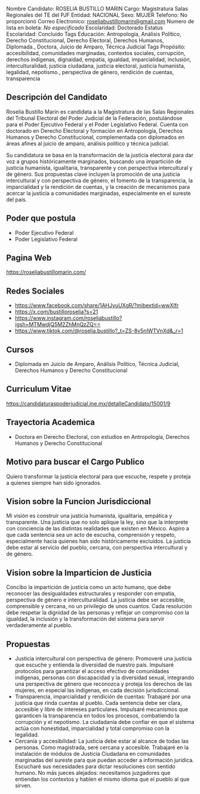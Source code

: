 Nombre Candidato: ROSELIA BUSTILLO MARIN
Cargo: Magistratura Salas Regionales del TE del PJF
Entidad: NACIONAL
Sexo: MUJER
Telefono: No proporcionó
Correo Electronico: roseliabustillomarin@gmail.com
Numero de lista en boleta: *No especificado*
Escolaridad: Doctorado
Estatus Escolaridad: Concluido
Tags Educación: Antropología, Análisis Político, Derecho Constitucional, Derecho Electoral, Derechos Humanos, Diplomada., Doctora, Juicio de Amparo, Técnica Judicial
Tags Propósito: accesibilidad, comunidades marginadas, contextos sociales, corrupción, derechos indígenas, dignaidad, empatía, igualdad, imparcialidad, inclusión, interculturalidad, justicia ciudadana, justicia electoral, justicia humanista, legalidad, nepotismo., perspectiva de género, rendición de cuentas, transparencia


## Descripción del Candidato 

Roselia Bustillo Marin es candidata a la Magistratura de las Salas Regionales del Tribunal Electoral del Poder Judicial de la Federación, postulándose para el Poder Ejecutivo Federal y el Poder Legislativo Federal. Cuenta con doctorado en Derecho Electoral y formación en Antropología, Derechos Humanos y Derecho Constitucional, complementada con diplomados en áreas afines al juicio de amparo, análisis político y técnica judicial.

Su candidatura se basa en la transformación de la justicia electoral para dar voz a grupos históricamente marginados, buscando una impartición de justicia humanista, igualitaria, transparente y con perspectiva intercultural y de género. Sus propuestas clave incluyen la promoción de una justicia intercultural y con perspectiva de género, el fomento de la transparencia, la imparcialidad y la rendición de cuentas, y la creación de mecanismos para acercar la justicia a comunidades marginadas, especialmente en el sureste del país.


## Poder que postula

- Poder Ejecutivo Federal
- Poder Legislativo Federal


## Pagina Web

https://roseliabustillomarin.com/


## Redes Sociales

- https://www.facebook.com/share/1AHJyuUXgR/?mibextid=wwXIfr
- https://x.com/bustilloroselia?s=21
- https://www.instagram.com/roseliabustillo?igsh=MTMwdjQ5M2ZhMnQzZQ==
- https://www.tiktok.com/@roselia.bustillo?_t=ZS-8v5nlWTVnXd&_r=1


## Cursos

- Diplomada en Juicio de Amparo, Análisis Político, Técnica Judicial, Derechos Humanos y Derecho Constitucional


## Curriculum Vitae

https://candidaturaspoderjudicial.ine.mx/detalleCandidato/15001/9


## Trayectoria Academica

- Doctora en Derecho Electoral, con estudios en Antropología, Derechos Humanos y Derecho Constitucional


## Motivo para buscar el Cargo Publico

Quiero transformar la justicia electoral para que escuche, respete y proteja a quienes siempre han sido ignorados.


## Vision sobre la Funcion Jurisdiccional

Mi visión es construir una justicia humanista, igualitaria, empática y transparente. Una justicia que no solo aplique la ley, sino que la interprete con conciencia de las distintas realidades que existen en México. Aspiro a que cada sentencia sea un acto de escucha, comprensión y respeto, especialmente hacia quienes han sido históricamente excluidos. La justicia debe estar al servicio del pueblo, cercana, con perspectiva intercultural y de género.


## Vision sobre la Imparticion de Justicia

Concibo la impartición de justicia como un acto humano, que debe reconocer las desigualdades estructurales y responder con empatía, perspectiva de género e interculturalidad. La justicia debe ser accesible, comprensible y cercana, no un privilegio de unos cuantos. Cada resolución debe respetar la dignidad de las personas y reflejar un compromiso con la igualdad, la inclusión y la transformación del sistema para servir verdaderamente al pueblo.


## Propuestas

- Justicia intercultural con perspectiva de género: Promoveré una justicia que escuche y entienda la diversidad de nuestro país. Impulsaré protocolos para garantizar el acceso efectivo de comunidades indígenas, personas con discapacidad y la diversidad sexual, integrando una perspectiva de género que reconozca y proteja los derechos de las mujeres, en especial las indígenas, en cada decisión jurisdiccional.
- Transparencia, imparcialidad y rendición de cuentas: Trabajaré por una justicia que rinda cuentas al pueblo. Cada sentencia debe ser clara, accesible y libre de intereses particulares. Impulsaré mecanismos que garanticen la transparencia en todos los procesos, combatiendo la corrupción y el nepotismo. La ciudadanía debe confiar en que el sistema actúa con honestidad, imparcialidad y total compromiso con la legalidad.
- Cercanía y accesibilidad: La justicia debe estar al alcance de todas las personas. Como magistrada, seré cercana y accesible. Trabajaré en la instalación de módulos de Justicia Ciudadana en comunidades marginadas del sureste para que puedan acceder a información jurídica. Escucharé sus necesidades para dictar resoluciones con sentido humano. No más jueces alejados: necesitamos juzgadores que entiendan los contextos y hablen el mismo idioma que el pueblo al que sirven.


